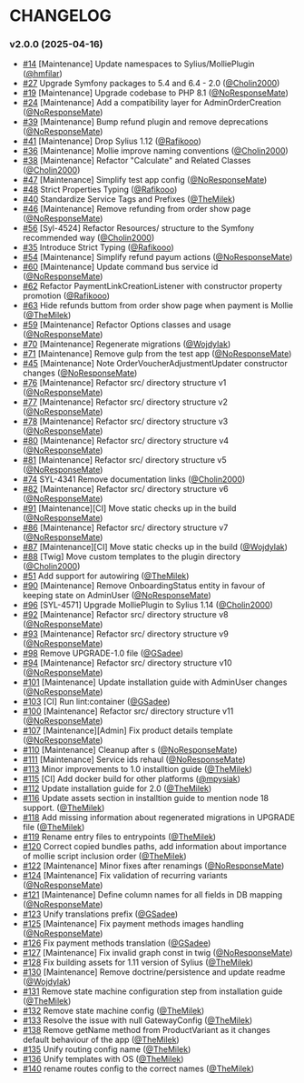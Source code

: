 # CHANGELOG

### v2.0.0 (2025-04-16)

- [#14](https://github.com/Sylius/MolliePlugin/pull/14) [Maintenance] Update namespaces to Sylius/MolliePlugin ([@hmfilar](https://github.com/hmfilar))
- [#27](https://github.com/Sylius/MolliePlugin/pull/27) Upgrade Symfony packages to 5.4 and 6.4 - 2.0 ([@Cholin2000](https://github.com/Cholin2000))
- [#19](https://github.com/Sylius/MolliePlugin/pull/19) [Maintenance] Upgrade codebase to PHP 8.1 ([@NoResponseMate](https://github.com/NoResponseMate))
- [#24](https://github.com/Sylius/MolliePlugin/pull/24) [Maintenance] Add a compatibility layer for AdminOrderCreation ([@NoResponseMate](https://github.com/NoResponseMate))
- [#39](https://github.com/Sylius/MolliePlugin/pull/39) [Maintenance] Bump refund plugin and remove deprecations ([@NoResponseMate](https://github.com/NoResponseMate))
- [#41](https://github.com/Sylius/MolliePlugin/pull/41) [Maintenance] Drop Sylius 1.12 ([@Rafikooo](https://github.com/Rafikooo))
- [#36](https://github.com/Sylius/MolliePlugin/pull/36) [Maintenance] Mollie improve naming conventions ([@Cholin2000](https://github.com/Cholin2000))
- [#38](https://github.com/Sylius/MolliePlugin/pull/38) [Maintenance] Refactor "Calculate" and Related Classes ([@Cholin2000](https://github.com/Cholin2000))
- [#47](https://github.com/Sylius/MolliePlugin/pull/47) [Maintenance] Simplify test app config ([@NoResponseMate](https://github.com/NoResponseMate))
- [#48](https://github.com/Sylius/MolliePlugin/pull/48) Strict Properties Typing ([@Rafikooo](https://github.com/Rafikooo))
- [#40](https://github.com/Sylius/MolliePlugin/pull/40) Standardize Service Tags and Prefixes ([@TheMilek](https://github.com/TheMilek))
- [#46](https://github.com/Sylius/MolliePlugin/pull/46) [Maintenance] Remove refunding from order show page ([@NoResponseMate](https://github.com/NoResponseMate))
- [#56](https://github.com/Sylius/MolliePlugin/pull/56) [Syl-4524] Refactor Resources/ structure to the Symfony recommended way ([@Cholin2000](https://github.com/Cholin2000))
- [#35](https://github.com/Sylius/MolliePlugin/pull/35) Introduce Strict Typing ([@Rafikooo](https://github.com/Rafikooo))
- [#54](https://github.com/Sylius/MolliePlugin/pull/54) [Maintenance] Simplify refund payum actions ([@NoResponseMate](https://github.com/NoResponseMate))
- [#60](https://github.com/Sylius/MolliePlugin/pull/60) [Maintenance] Update command bus service id ([@NoResponseMate](https://github.com/NoResponseMate))
- [#62](https://github.com/Sylius/MolliePlugin/pull/62) Refactor PaymentLinkCreationListener with constructor property promotion ([@Rafikooo](https://github.com/Rafikooo))
- [#63](https://github.com/Sylius/MolliePlugin/pull/63) Hide refunds buttom from order show page when payment is Mollie ([@TheMilek](https://github.com/TheMilek))
- [#59](https://github.com/Sylius/MolliePlugin/pull/59) [Maintenance] Refactor Options classes and usage ([@NoResponseMate](https://github.com/NoResponseMate))
- [#70](https://github.com/Sylius/MolliePlugin/pull/70) [Maintenance] Regenerate migrations ([@Wojdylak](https://github.com/Wojdylak))
- [#71](https://github.com/Sylius/MolliePlugin/pull/71) [Maintenance] Remove gulp from the test app ([@NoResponseMate](https://github.com/NoResponseMate))
- [#45](https://github.com/Sylius/MolliePlugin/pull/45) [Maintenance] Note OrderVoucherAdjustmentUpdater constructor changes ([@NoResponseMate](https://github.com/NoResponseMate))
- [#76](https://github.com/Sylius/MolliePlugin/pull/76) [Maintenance] Refactor src/ directory structure v1 ([@NoResponseMate](https://github.com/NoResponseMate))
- [#77](https://github.com/Sylius/MolliePlugin/pull/77) [Maintenance] Refactor src/ directory structure v2 ([@NoResponseMate](https://github.com/NoResponseMate))
- [#78](https://github.com/Sylius/MolliePlugin/pull/78) [Maintenance] Refactor src/ directory structure v3 ([@NoResponseMate](https://github.com/NoResponseMate))
- [#80](https://github.com/Sylius/MolliePlugin/pull/80) [Maintenance] Refactor src/ directory structure v4 ([@NoResponseMate](https://github.com/NoResponseMate))
- [#81](https://github.com/Sylius/MolliePlugin/pull/81) [Maintenance] Refactor src/ directory structure v5 ([@NoResponseMate](https://github.com/NoResponseMate))
- [#74](https://github.com/Sylius/MolliePlugin/pull/74) SYL-4341 Remove documentation links ([@Cholin2000](https://github.com/Cholin2000))
- [#82](https://github.com/Sylius/MolliePlugin/pull/82) [Maintenance] Refactor src/ directory structure v6 ([@NoResponseMate](https://github.com/NoResponseMate))
- [#91](https://github.com/Sylius/MolliePlugin/pull/91) [Maintenance][CI] Move static checks up in the build ([@NoResponseMate](https://github.com/NoResponseMate))
- [#86](https://github.com/Sylius/MolliePlugin/pull/86) [Maintenance] Refactor src/ directory structure v7 ([@NoResponseMate](https://github.com/NoResponseMate))
- [#87](https://github.com/Sylius/MolliePlugin/pull/87) [Maintenance][CI] Move static checks up in the build ([@Wojdylak](https://github.com/Wojdylak))
- [#88](https://github.com/Sylius/MolliePlugin/pull/88) [Twig] Move custom templates to the plugin directory ([@Cholin2000](https://github.com/Cholin2000))
- [#51](https://github.com/Sylius/MolliePlugin/pull/51) Add support for autowiring ([@TheMilek](https://github.com/TheMilek))
- [#90](https://github.com/Sylius/MolliePlugin/pull/90) [Maintenance] Remove OnboardingStatus entity in favour of keeping state on AdminUser ([@NoResponseMate](https://github.com/NoResponseMate))
- [#96](https://github.com/Sylius/MolliePlugin/pull/96) [SYL-4571] Upgrade MolliePlugin to Sylius 1.14 ([@Cholin2000](https://github.com/Cholin2000))
- [#92](https://github.com/Sylius/MolliePlugin/pull/92) [Maintenance] Refactor src/ directory structure v8 ([@NoResponseMate](https://github.com/NoResponseMate))
- [#93](https://github.com/Sylius/MolliePlugin/pull/93) [Maintenance] Refactor src/ directory structure v9 ([@NoResponseMate](https://github.com/NoResponseMate))
- [#98](https://github.com/Sylius/MolliePlugin/pull/98) Remove UPGRADE-1.0 file ([@GSadee](https://github.com/GSadee))
- [#94](https://github.com/Sylius/MolliePlugin/pull/94) [Maintenance] Refactor src/ directory structure v10 ([@NoResponseMate](https://github.com/NoResponseMate))
- [#101](https://github.com/Sylius/MolliePlugin/pull/101) [Maintenance] Update installation guide with AdminUser changes ([@NoResponseMate](https://github.com/NoResponseMate))
- [#103](https://github.com/Sylius/MolliePlugin/pull/103) [CI] Run lint:container ([@GSadee](https://github.com/GSadee))
- [#100](https://github.com/Sylius/MolliePlugin/pull/100) [Maintenance] Refactor src/ directory structure v11 ([@NoResponseMate](https://github.com/NoResponseMate))
- [#107](https://github.com/Sylius/MolliePlugin/pull/107) [Maintenance][Admin] Fix product details template ([@NoResponseMate](https://github.com/NoResponseMate))
- [#110](https://github.com/Sylius/MolliePlugin/pull/110) [Maintenance] Cleanup after s ([@NoResponseMate](https://github.com/NoResponseMate))
- [#111](https://github.com/Sylius/MolliePlugin/pull/111) [Maintenance] Service ids rehaul ([@NoResponseMate](https://github.com/NoResponseMate))
- [#113](https://github.com/Sylius/MolliePlugin/pull/113) Minor improvements to 1.0 installtion guide ([@TheMilek](https://github.com/TheMilek))
- [#115](https://github.com/Sylius/MolliePlugin/pull/115) [CI] Add docker build for other platforms ([@mpysiak](https://github.com/mpysiak))
- [#112](https://github.com/Sylius/MolliePlugin/pull/112) Update installation guide for 2.0 ([@TheMilek](https://github.com/TheMilek))
- [#116](https://github.com/Sylius/MolliePlugin/pull/116) Update assets section in installtion guide to mention node 18 support. ([@TheMilek](https://github.com/TheMilek))
- [#118](https://github.com/Sylius/MolliePlugin/pull/118) Add missing information about regenerated migrations in UPGRADE file ([@TheMilek](https://github.com/TheMilek))
- [#119](https://github.com/Sylius/MolliePlugin/pull/119) Rename entry files to entrypoints ([@TheMilek](https://github.com/TheMilek))
- [#120](https://github.com/Sylius/MolliePlugin/pull/120) Correct copied bundles paths, add information about importance of mollie script inclusion order ([@TheMilek](https://github.com/TheMilek))
- [#122](https://github.com/Sylius/MolliePlugin/pull/122) [Maintenance] Minor fixes after renamings ([@NoResponseMate](https://github.com/NoResponseMate))
- [#124](https://github.com/Sylius/MolliePlugin/pull/124) [Maintenance] Fix validation of recurring variants ([@NoResponseMate](https://github.com/NoResponseMate))
- [#121](https://github.com/Sylius/MolliePlugin/pull/121) [Maintenance] Define column names for all fields in DB mapping ([@NoResponseMate](https://github.com/NoResponseMate))
- [#123](https://github.com/Sylius/MolliePlugin/pull/123) Unify translations prefix ([@GSadee](https://github.com/GSadee))
- [#125](https://github.com/Sylius/MolliePlugin/pull/125) [Maintenance] Fix payment methods images handling ([@NoResponseMate](https://github.com/NoResponseMate))
- [#126](https://github.com/Sylius/MolliePlugin/pull/126) Fix payment methods translation ([@GSadee](https://github.com/GSadee))
- [#127](https://github.com/Sylius/MolliePlugin/pull/127) [Maintenance] Fix invalid graph const in twig ([@NoResponseMate](https://github.com/NoResponseMate))
- [#128](https://github.com/Sylius/MolliePlugin/pull/128) Fix building assets for 1.11 version of Sylius ([@TheMilek](https://github.com/TheMilek))
- [#130](https://github.com/Sylius/MolliePlugin/pull/130) [Maintenance] Remove doctrine/persistence and update readme ([@Wojdylak](https://github.com/Wojdylak))
- [#131](https://github.com/Sylius/MolliePlugin/pull/131) Remove state machine configuration step from installation guide ([@TheMilek](https://github.com/TheMilek))
- [#132](https://github.com/Sylius/MolliePlugin/pull/132) Remove state machine config ([@TheMilek](https://github.com/TheMilek))
- [#133](https://github.com/Sylius/MolliePlugin/pull/133) Resolve the issue with null GatewayConfig ([@TheMilek](https://github.com/TheMilek))
- [#138](https://github.com/Sylius/MolliePlugin/pull/138) Remove getName method from ProductVariant as it changes default behaviour of the app ([@TheMilek](https://github.com/TheMilek))
- [#135](https://github.com/Sylius/MolliePlugin/pull/135) Unify routing config name ([@TheMilek](https://github.com/TheMilek))
- [#136](https://github.com/Sylius/MolliePlugin/pull/136) Unify templates with OS ([@TheMilek](https://github.com/TheMilek))
- [#140](https://github.com/Sylius/MolliePlugin/pull/140) rename routes config to the correct names ([@TheMilek](https://github.com/TheMilek))

